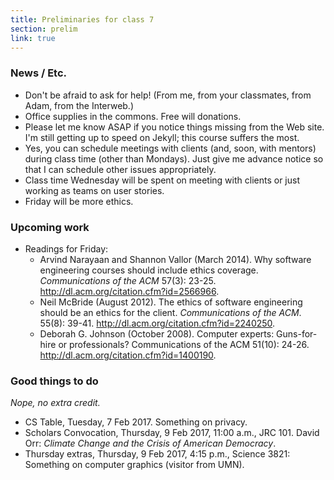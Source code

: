 ```yaml
---
title: Preliminaries for class 7
section: prelim
link: true
---
```

### News / Etc.

* Don't be afraid to ask for help!  (From me, from your classmates, from
  Adam, from the Interweb.)
* Office supplies in the commons.  Free will donations.
* Please let me know ASAP if you notice things missing from the Web site.
  I'm still getting up to speed on Jekyll; this course suffers the most.
* Yes, you can schedule meetings with clients (and, soon, with mentors) 
  during class time (other than Mondays).  Just give me advance notice
  so that I can schedule other issues appropriately.
* Class time Wednesday will be spent on meeting with clients or just
  working as teams on user stories.
* Friday will be more ethics.

### Upcoming work

* Readings for Friday:
    * Arvind Narayaan and Shannon Vallor (March 2014). Why software engineering courses should include ethics coverage. _Communications of the ACM_ 57(3): 23-25.  <http://dl.acm.org/citation.cfm?id=2566966>.  
    * Neil McBride (August 2012). The ethics of software engineering should be an ethics for the client. _Communications of the ACM_. 55(8): 39-41.  <http://dl.acm.org/citation.cfm?id=2240250>.  
    * Deborah G. Johnson (October 2008). Computer experts: Guns-for-hire or professionals? Communications of the ACM</emphasis> 51(10): 24-26.  <http://dl.acm.org/citation.cfm?id=1400190>.

### Good things to do

*Nope, no extra credit.*

* CS Table, Tuesday, 7 Feb 2017.  Something on privacy.
* Scholars Convocation, Thursday, 9 Feb 2017, 11:00 a.m., JRC 101.
  David Orr: *Climate Change and the Crisis of American Democracy*.
* Thursday extras, Thursday, 9 Feb 2017, 4:15 p.m., Science 3821: Something on
  computer graphics (visitor from UMN).
